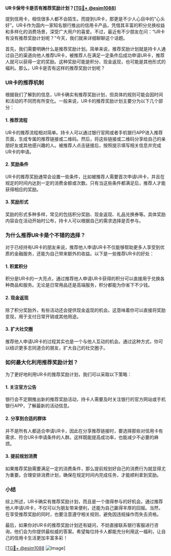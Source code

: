 **UR卡保号卡是否有推荐奖励计划？[[TG💪+ @esim1088](https://t.me/s/esim1088)]**

提到信用卡，相信很多人都不会陌生。而提到UR卡，那更是不少人心目中的“心头好”。UR卡作为国内一家知名银行推出的信用卡产品，凭借其丰富的积分兑换权益和多样化的消费场景，深受广大用户的喜爱。不过，最近有不少朋友在问：“UR卡有没有推荐奖励计划呢？”今天，我们就来详细聊聊这个话题。

首先，我们需要明确什么是推荐奖励计划。简单来说，推荐奖励计划就是持卡人通过自己的渠道向他人推荐UR卡，被推荐人在满足一定条件后成功申请UR卡，推荐人就可以获得一定的奖励。这种奖励可能是积分、现金返现，也可能是其他形式的福利。那么，UR卡是否有这样的推荐奖励计划呢？

### UR卡的推荐机制

根据我们了解到的信息，UR卡确实有推荐奖励计划，但具体的规则可能会因时间和活动的不同而有所变化。一般来说，UR卡的推荐奖励计划主要分为以下几个部分：

#### 1. 推荐流程
UR卡的推荐流程相对简单。持卡人可以通过银行官网或者手机银行APP进入推荐页面，生成专属的推荐链接或二维码。然后，将这些链接或二维码分享给自己的亲朋好友或其他感兴趣的人。被推荐人点击链接后，按照提示填写相关信息并完成UR卡的申请。

#### 2. 奖励条件
UR卡的推荐奖励通常会设置一些条件，比如被推荐人需要首次申请UR卡，并且在规定的时间内达到一定的消费金额或次数。只有当这些条件都满足后，推荐人才能获得相应的奖励。

#### 3. 奖励形式
奖励的形式多种多样，常见的包括积分奖励、现金返现、礼品兑换券等。具体奖励内容会在活动开始时公布，持卡人可以根据自己的需求选择是否参与。

### 为什么推荐UR卡是个不错的选择？

对于已经持有UR卡的朋友来说，推荐他人申请UR卡不仅能够帮助更多人享受到优质的金融服务，还能为自己带来额外的收益。以下是一些推荐UR卡的好处：

#### 1. 积累积分
积分是UR卡的一大亮点，通过推荐他人申请UR卡获得的积分可以直接用于兑换各种商品和服务。无论是日常用品还是高端服务，积分都能为你省下不少钱。

#### 2. 现金返现
除了积分奖励外，有些活动还会提供现金返现的机会。这意味着你可以直接将奖励变现，用于支付日常开销或其他用途。

#### 3. 扩大社交圈
推荐他人申请UR卡的过程其实也是一个与他人互动的机会。通过这种方式，你可以结识更多志同道合的朋友，扩大自己的社交圈子。

### 如何最大化利用推荐奖励计划？

为了更好地利用UR卡的推荐奖励计划，我们可以采取以下策略：

#### 1. 关注官方公告
银行会不定期推出新的推荐奖励活动，持卡人需要及时关注银行的官方网站或手机银行APP，了解最新的活动信息。

#### 2. 分享到合适的群体
并不是所有人都适合申请UR卡，因此在分享推荐链接时，要选择那些对信用卡有需求、符合UR卡申请条件的人群。这样既能提高成功率，也能减少不必要的麻烦。

#### 3. 提前规划消费
如果推荐奖励需要满足一定的消费条件，那么提前规划好自己的消费行为就显得尤为重要。合理安排消费计划，确保在规定时间内完成任务，才能顺利拿到奖励。

### 小结

综上所述，UR卡确实有推荐奖励计划，而且是一个值得参与的好机会。通过推荐他人申请UR卡，不仅可以为朋友带来便利，还能为自己赢得丰厚的回报。当然，在享受推荐奖励的同时，也要注意遵守相关规则，避免因违规操作而失去资格。

最后，如果你对UR卡的推荐奖励计划还有疑问，不妨直接联系银行客服进行咨询，他们会为你提供最权威的答案。希望每位持卡人都能充分利用这一福利，让自己的信用卡生活更加丰富多彩！

[[TG💪+ @esim1088](https://t.me/s/esim1088) ![Image](https://i.postimg.cc/4NQfJmqS/Snipaste-2025-05-13-00-14-12.png)]